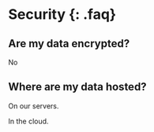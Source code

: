 # Security {: .faq}

## Are my data encrypted?

No

## Where are my data hosted?

On our servers.

In the cloud.
